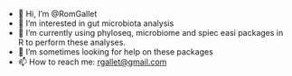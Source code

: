 - 👋 Hi, I’m @RomGallet
- 👀 I’m interested in gut microbiota analysis
- 🌱 I’m currently using phyloseq, microbiome and spiec easi packages in R to perform these analyses.
- 💞️ I’m sometimes looking for help on these packages 
- 📫 How to reach me: rgallet@gmail.com

<!---
RomGallet/RomGallet is a ✨ special ✨ repository because its `README.md` (this file) appears on your GitHub profile.
You can click the Preview link to take a look at your changes.
--->
